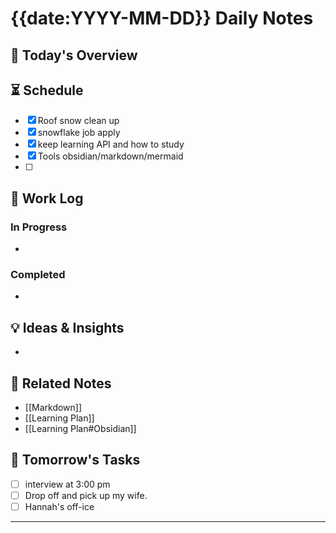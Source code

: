 # {{date:YYYY-MM-DD}} Daily Notes

## 📅 Today's Overview



## ⏳ Schedule

- [x] Roof snow clean up
- [x] snowflake job apply
- [x] keep learning API and how to study
- [x] Tools obsidian/markdown/mermaid
- [ ] 

## 📝 Work Log

### In Progress

-

### Completed

-

## 💡 Ideas & Insights

-

## 🔗 Related Notes

- [[Markdown]]
- [[Learning Plan]]
- [[Learning Plan#Obsidian]]

## 📌 Tomorrow's Tasks

- [ ] interview at 3:00 pm
- [ ] Drop off and pick up my wife.
- [ ] Hannah's off-ice

---
